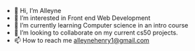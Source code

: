 - 👋 Hi, I’m Alleyne
- 👀 I’m interested in Front end Web Development
- 🌱 I’m currently learning Computer science in an intro course
- 💞️ I’m looking to collaborate on my current cs50 projects.
- 📫 How to reach me alleynehenry1@gmail.com

<!---
enyellah/enyellah is a ✨ special ✨ repository because its `README.md` (this file) appears on your GitHub profile.
You can click the Preview link to take a look at your changes.
--->
